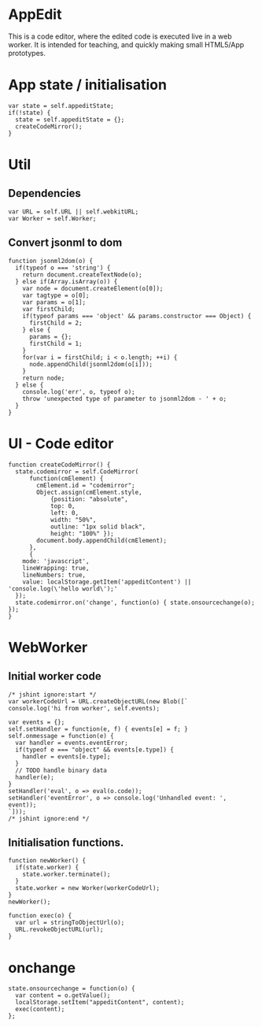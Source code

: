 # AppEdit

This is a code editor, where the edited code is executed live in a web worker. 
It is intended for teaching, and quickly making small HTML5/App prototypes.

# App state / initialisation

    var state = self.appeditState;
    if(!state) {
      state = self.appeditState = {};
      createCodeMirror();
    }

# Util

## Dependencies

    var URL = self.URL || self.webkitURL;
    var Worker = self.Worker;

## Convert jsonml to dom

    function jsonml2dom(o) { 
      if(typeof o === 'string') {
        return document.createTextNode(o);
      } else if(Array.isArray(o)) {
        var node = document.createElement(o[0]);
        var tagtype = o[0];
        var params = o[1];
        var firstChild;
        if(typeof params === 'object' && params.constructor === Object) {
          firstChild = 2;
        } else {
          params = {};
          firstChild = 1;
        }
        for(var i = firstChild; i < o.length; ++i) {
          node.appendChild(jsonml2dom(o[i]));
        }
        return node;
      } else {
        console.log('err', o, typeof o);
        throw 'unexpected type of parameter to jsonml2dom - ' + o;
      }
    }

# UI - Code editor

    function createCodeMirror() {
      state.codemirror = self.CodeMirror(
          function(cmElement) {
            cmElement.id = "codemirror";
            Object.assign(cmElement.style,
                {position: "absolute",
                top: 0,
                left: 0,
                width: "50%",
                outline: "1px solid black",
                height: "100%" });
            document.body.appendChild(cmElement);
          },
          {
        mode: 'javascript',
        lineWrapping: true,
        lineNumbers: true,
        value: localStorage.getItem('appeditContent') || 'console.log(\'hello world\');'
      });
      state.codemirror.on('change', function(o) { state.onsourcechange(o); });
    }

# WebWorker

## Initial worker code

    /* jshint ignore:start */
    var workerCodeUrl = URL.createObjectURL(new Blob([`
    console.log('hi from worker', self.events);
    
    var events = {};
    self.setHandler = function(e, f) { events[e] = f; }
    self.onmessage = function(e) {
      var handler = events.eventError;
      if(typeof e === "object" && events[e.type]) {
        handler = events[e.type];
      } 
      // TODO handle binary data
      handler(e);
    }
    setHandler('eval', o => eval(o.code));
    setHandler('eventError', o => console.log('Unhandled event: ', event));
    `]));
    /* jshint ignore:end */

## Initialisation functions.

    function newWorker() {
      if(state.worker) {
        state.worker.terminate();
      }
      state.worker = new Worker(workerCodeUrl);
    }
    newWorker();
    
    function exec(o) {
      var url = stringToObjectUrl(o);
      URL.revokeObjectURL(url);
    }

# onchange

    state.onsourcechange = function(o) {
      var content = o.getValue();
      localStorage.setItem("appeditContent", content);
      exec(content);
    };
